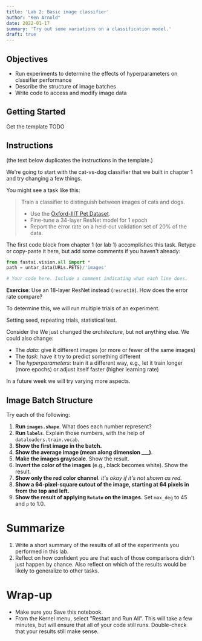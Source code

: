```yaml
---
title: 'Lab 2: Basic image classifier'
author: "Ken Arnold"
date: 2022-01-17
summary: 'Try out some variations on a classification model.'
draft: true
---
```


## Objectives

- Run experiments to determine the effects of hyperparameters on classifier performance
- Describe the structure of image batches
- Write code to access and modify image data

## Getting Started

Get the template TODO

## Instructions

(the text below duplicates the instructions in the template.)

We're going to start with the cat-vs-dog classifier that we built in chapter 1 and try changing a few things.

You might see a task like this:

> Train a classifier to distinguish between images of cats and dogs.
> 
> - Use the [Oxford-IIIT Pet Dataset](http://www.robots.ox.ac.uk/~vgg/data/pets/).
> - Fine-tune a 34-layer ResNet model for 1 epoch
> - Report the error rate on a held-out validation set of 20% of the data.

The first code block from chapter 1 (or lab 1) accomplishes this task. Retype or copy-paste it here, but add some comments if you haven't already:


```python
from fastai.vision.all import *
path = untar_data(URLs.PETS)/'images'

# Your code here. Include a comment indicating what each line does.
```

**Exercise**: Use an 18-layer ResNet instead (`resnet18`). How does the error rate compare?

To determine this, we will run multiple trials of an experiment.

Setting seed, repeating trials, statistical test.



Consider the We just changed the *architecture*, but not anything else. We could also change:

* The *data*: give it different images (or more or fewer of the same images)
* The *task*: have it try to predict something different
* The *hyperparameters*: train it a different way, e.g., let it train longer (more epochs) or adjust itself faster (higher learning rate)

In a future week we will try varying more aspects.


## Image Batch Structure

Try each of the following:

1. **Run `images.shape`**. What does each number represent?
2. **Run `labels`**. Explain those numbers, with the help of `dataloaders.train.vocab`.
3. **Show the first image in the batch.**
4. **Show the average image (mean along dimension ___)**.
5. **Make the images grayscale**. Show the result.
6. **Invert the color of the images** (e.g., black becomes white). Show the result.
7. **Show only the red color channel**. *it's okay if it's not shown as red.*
8. **Show a 64-pixel-square cutout of the image, starting at 64 pixels in from the top and left.**
9. **Show the result of applying `Rotate` on the images.** Set `max_deg` to 45 and `p` to 1.0.



# Summarize

1. Write a short summary of the results of all of the experiments you performed in this lab.
2. Reflect on how confident you are that each of those comparisons didn't just happen by chance. Also reflect on which of the results would be likely to generalize to other tasks.

# Wrap-up

* Make sure you Save this notebook.
* From the Kernel menu, select "Restart and Run All". This will take a few minutes, but will ensure that all of your code still runs. Double-check that your results still make sense.

